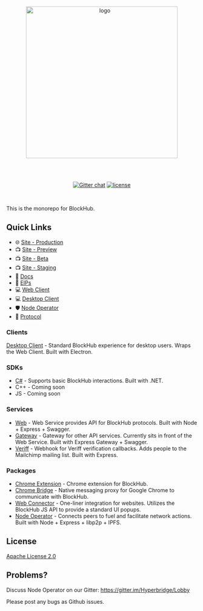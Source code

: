<div align="center">
  <br>

  <a href="https://hyperbridge.org/"><img src="https://hyperbridge.org/img/blockhub-logotype-color.svg" width="400" alt="logo"></a>

  <br>
  <br>

  [![Gitter chat](https://img.shields.io/gitter/room/TechnologyAdvice/Stardust.svg)](https://gitter.im/Hyperbridge/Lobby) [![license](https://img.shields.io/hexpm/l/plug.svg)](https://github.com/hyperbridge/blockhub-web-client/blob/master/LICENSE.md)

</div>

<br>

This is the monorepo for BlockHub.

## Quick Links

- 🌐 [Site - Production](https://blockhub.gg/)
- 📺 [Site - Preview](https://preview.blockhub.gg/)
- 📺 [Site - Beta](https://beta.blockhub.gg/)
- 📺 [Site - Staging](https://staging.blockhub.gg/)
- 📖 [Docs](http://docs.hyperbridge.org/blockhub)
- 📓 [EIPs](https://github.com/hyperbridge/EIPs)
- 💻 [Web Client](https://github.com/hyperbridge/blockhub-web-client)
- 💻 [Desktop Client](https://github.com/hyperbridge/blockhub-desktop-client)
- 🛡 [Node Operator](https://github.com/hyperbridge/blockhub-node-operator)
- 🔗 [Protocol](https://github.com/hyperbridge/protocol)


### Clients

[Desktop Client](clients/desktop) - Standard BlockHub experience for desktop users. Wraps the Web Client. Built with Electron.


### SDKs

* [C#](sdks/csharp) - Supports basic BlockHub interactions. Built with .NET.
* C++ - Coming soon
* JS - Coming soon


### Services

* [Web](services/web) - Web Service provides API for BlockHub protocols. Built with Node + Express + Swagger.
* [Gateway](services/gateway) - Gateway for other API services. Currently sits in front of the Web Service. Built with Express Gateway + Swagger.
* [Veriff](services/veriff) - Webhook for Veriff verification callbacks. Adds people to the Mailchimp mailing list. Built with Express.


### Packages

* [Chrome Extension](packages/chrome-extension) - Chrome extension for BlockHub.
* [Chrome Bridge](packages/chrome-bridge) - Native messaging proxy for Google Chrome to communicate with BlockHub.
* [Web Connector](packages/web-connector) - One-liner integration for websites. Utilizes the BlockHub JS API to provide a standard UI popups.
* [Node Operator](packages/node-operator) - Connects peers to fuel and facilitate network actions. Built with Node + Express + libp2p + IPFS.


## License

[Apache License 2.0](LICENSE.md)

## Problems?

Discuss Node Operator on our Gitter:
https://gitter.im/Hyperbridge/Lobby

Please post any bugs as Github issues.